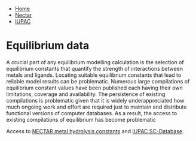 <ul>
  <li><a class="active" href="/">Home</a></li>
  <li><a href="/cost-nectar.html">Nectar</a></li>
  <li><a href="/sc-database.html">IUPAC</a></li>
</ul>

# Equilibrium data

A crucial part of any equilibrium modelling calculation is the selection of equilibrium constants that quantify the strength of interactions between metals and ligands. Locating suitable equilibrium constants that lead to reliable model results can be problematic. Numerous large compilations of equilibrium constant values have been published each having their own limitations, coverage and  availability. The persistence of existing compilations is problematic given that it is widely underappreciated how much ongoing work and effort are required just to maintain and distribute functional versions of computer databases. As a result, the access to existing compilations of equilibrium has become problematic 

Access to [NECTAR metal hydrolysis constants](/cost-nectar.html) and [IUPAC SC-Database](/sc-database.md).
